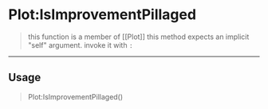 # Plot:IsImprovementPillaged
> this function is a member of [[Plot]]
> this method expects an implicit "self" argument. invoke it with `:`
-----
## Usage
> Plot:IsImprovementPillaged()
